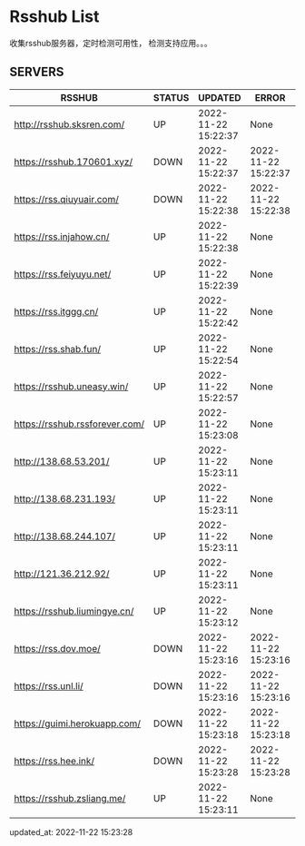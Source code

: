 # Rsshub List

收集rsshub服务器，定时检测可用性， 检测支持应用。。。


## SERVERS

|  RSSHUB   | STATUS  | UPDATED  | ERROR  | TWITTER |  
|  ----  | ----  | ----  | ----  | ---- |  
| http://rsshub.sksren.com/ | UP | 2022-11-22 15:22:37 | None |OK|  
| https://rsshub.170601.xyz/ | DOWN | 2022-11-22 15:22:37 | 2022-11-22 15:22:37 |  
| https://rss.qiuyuair.com/ | DOWN | 2022-11-22 15:22:38 | 2022-11-22 15:22:38 |  
| https://rss.injahow.cn/ | UP | 2022-11-22 15:22:38 | None ||  
| https://rss.feiyuyu.net/ | UP | 2022-11-22 15:22:39 | None |OK|  
| https://rss.itggg.cn/ | UP | 2022-11-22 15:22:42 | None ||  
| https://rss.shab.fun/ | UP | 2022-11-22 15:22:54 | None |OK|  
| https://rsshub.uneasy.win/ | UP | 2022-11-22 15:22:57 | None ||  
| https://rsshub.rssforever.com/ | UP | 2022-11-22 15:23:08 | None |OK|  
| http://138.68.53.201/ | UP | 2022-11-22 15:23:11 | None ||  
| http://138.68.231.193/ | UP | 2022-11-22 15:23:11 | None ||  
| http://138.68.244.107/ | UP | 2022-11-22 15:23:11 | None ||  
| http://121.36.212.92/ | UP | 2022-11-22 15:23:11 | None ||  
| https://rsshub.liumingye.cn/ | UP | 2022-11-22 15:23:12 | None |OK|  
| https://rss.dov.moe/ | DOWN | 2022-11-22 15:23:16 | 2022-11-22 15:23:16 |  
| https://rss.unl.li/ | DOWN | 2022-11-22 15:23:16 | 2022-11-22 15:23:16 |  
| https://guimi.herokuapp.com/ | DOWN | 2022-11-22 15:23:18 | 2022-11-22 15:23:18 |  
| https://rss.hee.ink/ | DOWN | 2022-11-22 15:23:28 | 2022-11-22 15:23:28 |  
| https://rsshub.zsliang.me/ | UP | 2022-11-22 15:23:11 | None |OK|  
  

updated_at: 2022-11-22 15:23:28  
